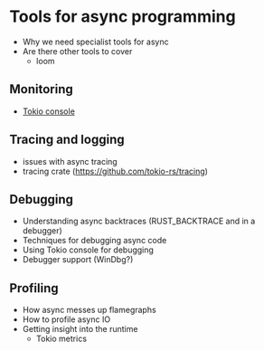 # Tools for async programming

- Why we need specialist tools for async
- Are there other tools to cover
  - loom

## Monitoring

- [Tokio console](https://github.com/tokio-rs/console)

## Tracing and logging

- issues with async tracing
- tracing crate (https://github.com/tokio-rs/tracing)

## Debugging

- Understanding async backtraces (RUST_BACKTRACE and in a debugger)
- Techniques for debugging async code
- Using Tokio console for debugging
- Debugger support (WinDbg?)

## Profiling

- How async messes up flamegraphs
- How to profile async IO
- Getting insight into the runtime
  - Tokio metrics

